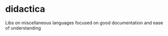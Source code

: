 # didactica
Libs on miscellaneous languages focused on good documentation and ease of understanding
